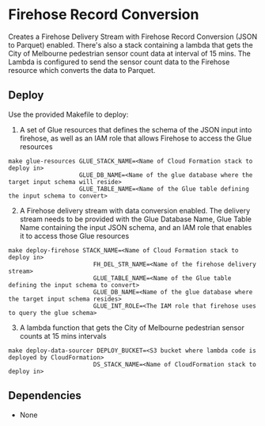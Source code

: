 # Firehose Record Conversion
Creates a Firehose Delivery Stream with Firehose Record Conversion (JSON to Parquet) enabled. There's also a stack containing a lambda that gets
the City of Melbourne pedestrian sensor count data at interval of 15 mins. The Lambda is configured to send the sensor count data to the Firehose
resource which converts the data to Parquet.

## Deploy
Use the provided Makefile to deploy:

1. A set of Glue resources that defines the schema of the JSON input into firehose, as well as an IAM role that allows Firehose to access the Glue resources
```Make
make glue-resources GLUE_STACK_NAME=<Name of Cloud Formation stack to deploy in>	
					GLUE_DB_NAME=<Name of the glue database where the target input schema will reside>
					GLUE_TABLE_NAME=<Name of the Glue table defining the input schema to convert>
```
2. A Firehose delivery stream with data conversion enabled. The delivery stream needs to be provided with the Glue Database Name, Glue Table Name containing the input JSON schema, and an IAM role that enables it to access those Glue resources

```Make
make deploy-firehose STACK_NAME=<Name of Cloud Formation stack to deploy in>				
						FH_DEL_STR_NAME=<Name of the firehose delivery stream>
						GLUE_TABLE_NAME=<Name of the Glue table defining the input schema to convert>
						GLUE_DB_NAME=<Name of the glue database where the target input schema resides>
						GLUE_INT_ROLE=<The IAM role that firehose uses to query the glue schema>
```
3. A lambda function that gets the City of Melbourne pedestrian sensor counts at 15 mins intervals

```Make
make deploy-data-sourcer DEPLOY_BUCKET=<S3 bucket where lambda code is deployed by CloudFormation>
						DS_STACK_NAME=<Name of CloudFormation stack to deploy in>
```
## Dependencies
- None